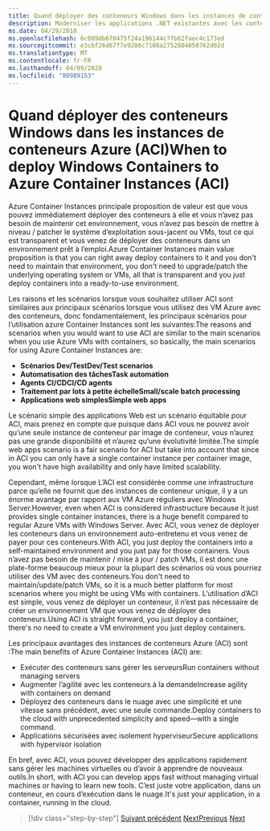 ```yaml
---
title: Quand déployer des conteneurs Windows dans les instances de conteneurs Azure (ACI)
description: Moderniser les applications .NET existantes avec les conteneurs Azure Cloud et Windows (fr) Quand déployer des conteneurs Windows dans les instances de conteneurs Azure (ACI)
ms.date: 04/29/2018
ms.openlocfilehash: 6c889db6f0475f24a196144c7fb62faec4c173ed
ms.sourcegitcommit: e3cbf26d67f7e9286c7108a2752804050762d02d
ms.translationtype: MT
ms.contentlocale: fr-FR
ms.lasthandoff: 04/09/2020
ms.locfileid: "80989153"
---
```

# <a name="when-to-deploy-windows-containers-to-azure-container-instances-aci"></a><span data-ttu-id="18576-103">Quand déployer des conteneurs Windows dans les instances de conteneurs Azure (ACI)</span><span class="sxs-lookup"><span data-stu-id="18576-103">When to deploy Windows Containers to Azure Container Instances (ACI)</span></span>

<span data-ttu-id="18576-104">Azure Container Instances principale proposition de valeur est que vous pouvez immédiatement déployer des conteneurs à elle et vous n’avez pas besoin de maintenir cet environnement, vous n’avez pas besoin de mettre à niveau / patcher le système d’exploitation sous-jacent ou VMs, tout ce qui est transparent et vous venez de déployer des conteneurs dans un environnement prêt à l’emploi.</span><span class="sxs-lookup"><span data-stu-id="18576-104">Azure Container Instances main value proposition is that you can right away deploy containers to it and you don't need to maintain that environment, you don't need to upgrade/patch the underlying operating system or VMs, all that is transparent and you just deploy containers into a ready-to-use environment.</span></span>

<span data-ttu-id="18576-105">Les raisons et les scénarios lorsque vous souhaitez utiliser ACI sont similaires aux principaux scénarios lorsque vous utilisez des VM Azure avec des conteneurs, donc fondamentalement, les principaux scénarios pour l’utilisation azure Container Instances sont les suivantes:</span><span class="sxs-lookup"><span data-stu-id="18576-105">The reasons and scenarios when you would want to use ACI are similar to the main scenarios when you use Azure VMs with containers, so basically, the main scenarios for using Azure Container Instances are:</span></span>

- <span data-ttu-id="18576-106">**Scénarios Dev/Test**</span><span class="sxs-lookup"><span data-stu-id="18576-106">**Dev/Test scenarios**</span></span>
- <span data-ttu-id="18576-107">**Automatisation des tâches**</span><span class="sxs-lookup"><span data-stu-id="18576-107">**Task automation**</span></span>
- <span data-ttu-id="18576-108">**Agents CI/CD**</span><span class="sxs-lookup"><span data-stu-id="18576-108">**CI/CD agents**</span></span>
- <span data-ttu-id="18576-109">**Traitement par lots à petite échelle**</span><span class="sxs-lookup"><span data-stu-id="18576-109">**Small/scale batch processing**</span></span>
- <span data-ttu-id="18576-110">**Applications web simples**</span><span class="sxs-lookup"><span data-stu-id="18576-110">**Simple web apps**</span></span>

<span data-ttu-id="18576-111">Le scénario simple des applications Web est un scénario équitable pour ACI, mais prenez en compte que puisque dans ACI vous ne pouvez avoir qu’une seule instance de conteneur par image de conteneur, vous n’aurez pas une grande disponibilité et n’aurez qu’une évolutivité limitée.</span><span class="sxs-lookup"><span data-stu-id="18576-111">The simple web apps scenario is a fair scenario for ACI but take into account that since in ACI you can only have a single container instance per container image, you won't have high availability and only have limited scalability.</span></span>

<span data-ttu-id="18576-112">Cependant, même lorsque L’ACI est considérée comme une infrastructure parce qu’elle ne fournit que des instances de conteneur unique, il y a un énorme avantage par rapport aux VM Azure réguliers avec Windows Server.</span><span class="sxs-lookup"><span data-stu-id="18576-112">However, even when ACI is considered infrastructure because it just provides single container instances, there is a huge benefit compared to regular Azure VMs with Windows Server.</span></span> <span data-ttu-id="18576-113">Avec ACI, vous venez de déployer les conteneurs dans un environnement auto-entretenu et vous venez de payer pour ces conteneurs.</span><span class="sxs-lookup"><span data-stu-id="18576-113">With ACI, you just deploy the containers into a self-maintained environment and you just pay for those containers.</span></span> <span data-ttu-id="18576-114">Vous n’avez pas besoin de maintenir / mise à jour / patch VMs, il est donc une plate-forme beaucoup mieux pour la plupart des scénarios où vous pourriez utiliser des VM avec des conteneurs.</span><span class="sxs-lookup"><span data-stu-id="18576-114">You don't need to maintain/update/patch VMs, so it is a much better platform for most scenarios where you might be using VMs with containers.</span></span> <span data-ttu-id="18576-115">L’utilisation d’ACI est simple, vous venez de déployer un conteneur, il n’est pas nécessaire de créer un environnement VM que vous venez de déployer des conteneurs.</span><span class="sxs-lookup"><span data-stu-id="18576-115">Using ACI is straight forward, you just deploy a container, there's no need to create a VM environment you just deploy containers.</span></span>

<span data-ttu-id="18576-116">Les principaux avantages des instances de conteneurs Azure (ACI) sont :</span><span class="sxs-lookup"><span data-stu-id="18576-116">The main benefits of Azure Container Instances (ACI) are:</span></span>

- <span data-ttu-id="18576-117">Exécuter des conteneurs sans gérer les serveurs</span><span class="sxs-lookup"><span data-stu-id="18576-117">Run containers without managing servers</span></span>
- <span data-ttu-id="18576-118">Augmenter l’agilité avec les conteneurs à la demande</span><span class="sxs-lookup"><span data-stu-id="18576-118">Increase agility with containers on demand</span></span>
- <span data-ttu-id="18576-119">Déployez des conteneurs dans le nuage avec une simplicité et une vitesse sans précédent, avec une seule commande.</span><span class="sxs-lookup"><span data-stu-id="18576-119">Deploy containers to the cloud with unprecedented simplicity and speed—with a single command.</span></span>
- <span data-ttu-id="18576-120">Applications sécurisées avec isolement hyperviseur</span><span class="sxs-lookup"><span data-stu-id="18576-120">Secure applications with hypervisor isolation</span></span>

<span data-ttu-id="18576-121">En bref, avec ACI, vous pouvez développer des applications rapidement sans gérer les machines virtuelles ou d’avoir à apprendre de nouveaux outils.</span><span class="sxs-lookup"><span data-stu-id="18576-121">In short, with ACI you can develop apps fast without managing virtual machines or having to learn new tools.</span></span> <span data-ttu-id="18576-122">C’est juste votre application, dans un conteneur, en cours d’exécution dans le nuage.</span><span class="sxs-lookup"><span data-stu-id="18576-122">It's just your application, in a container, running in the cloud.</span></span>

> [!div class="step-by-step"]
> <span data-ttu-id="18576-123">[Suivant précédent](when-to-deploy-windows-containers-to-azure-vms-iaas-cloud.md)
> [Next](when-to-deploy-windows-containers-to-azure-container-service-kubernetes.md)</span><span class="sxs-lookup"><span data-stu-id="18576-123">[Previous](when-to-deploy-windows-containers-to-azure-vms-iaas-cloud.md)
[Next](when-to-deploy-windows-containers-to-azure-container-service-kubernetes.md)</span></span>
